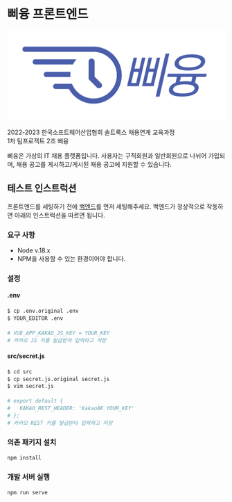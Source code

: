 # 삐융 프론트엔드

![삐융 대문 사진](./ppiyung_logo.png)

2022-2023 한국소프트웨어산업협회 솔트룩스 채용연계 교육과정  
1차 팀프로젝트 2조 삐융

삐융은 가상의 IT 채용 플랫폼입니다. 사용자는 구직회원과 일반회원으로 나뉘어 가입되며, 채용 공고를 게시하고/게시된 채용 공고에 지원할 수 있습니다.

## 테스트 인스트럭션

프론트엔드를 세팅하기 전에 [백엔드](https://github.com/ppiyung/ppiyung-backend)를 먼저 세팅해주세요. 백엔드가 정상적으로 작동하면 아래의 인스트럭션을 따르면 됩니다.

### 요구 사항
- Node v.18.x
- NPM을 사용할 수 있는 환경이어야 합니다.

### 설정
#### .env
```sh
$ cp .env.original .env
$ YOUR_EDITOR .env

# VUE_APP_KAKAO_JS_KEY = YOUR_KEY
# 카카오 JS 키를 발급받아 입력하고 저장
```

#### src/secret.js
```sh
$ cd src
$ cp secret.js.original secret.js
$ vim secret.js

# export default {
#   KAKAO_REST_HEADER: 'KakaoAK YOUR_KEY'
# };
# 카카오 REST 키를 발급받아 입력하고 저장
```

### 의존 패키지 설치
```sh
npm install
```

### 개발 서버 실행
```sh
npm run serve
```
